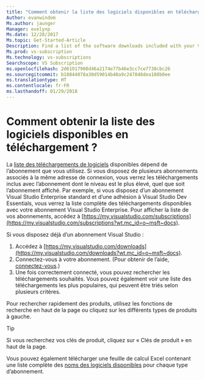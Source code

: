```yaml
---
title: "Comment obtenir la liste des logiciels disponibles en téléchargement ? | Microsoft Docs"
Author: evanwindom
Ms.author: jaunger
Manager: evelynp
Ms.date: 12/28/2017
Ms.topic: Get-Started-Article
Description: Find a list of the software downloads included with your Visual Studio subscription.
Ms.prod: vs-subscription
Ms.technology: vs-subscriptions
Searchscope: VS Subscription
ms.openlocfilehash: 2d61917908d46a2174e77b46e3cc7ce7738cbc26
ms.sourcegitcommit: b18844078a30d59014b48a9c247848dea188b0ee
ms.translationtype: HT
ms.contentlocale: fr-FR
ms.lasthandoff: 01/29/2018
---
```

# <a name="how-do-i-know-what-software-is-available-for-download"></a>Comment obtenir la liste des logiciels disponibles en téléchargement ?

La [liste des téléchargements de logiciels](http://download.microsoft.com/download/1/5/4/15454442-CF17-47B9-A65D-DF84EF88511B/Visual_Studio_by_Subscription_Level.xlsx) disponibles dépend de l’abonnement que vous utilisez.  Si vous disposez de plusieurs abonnements associés à la même adresse de connexion, vous verrez les téléchargements inclus avec l’abonnement dont le niveau est le plus élevé, quel que soit l’abonnement affiché.  Par exemple, si vous disposez d’un abonnement Visual Studio Enterprise standard et d’une adhésion à Visual Studio Dev Essentials, vous verrez la liste complète des téléchargements disponibles avec votre abonnement Visual Studio Enterprise.  Pour afficher la liste de vos abonnements, accédez à [https://my.visualstudio.com/subscriptions](https://my.visualstudio.com/subscriptions?wt.mc_id=o~msft~docs). 

Si vous disposez déjà d’un abonnement Visual Studio : 
1. Accédez à [https://my.visualstudio.com/downloads](https://my.visualstudio.com/downloads?wt.mc_id=o~msft~docs).
2. Connectez-vous à votre abonnement.  (Pour obtenir de l’aide, [connectez-vous](/visualstudio/subscriptions/signing-in).)
3. Une fois correctement connecté, vous pouvez rechercher les téléchargements souhaités.  Vous pouvez également voir une liste des téléchargements les plus populaires, qui peuvent être triés selon plusieurs critères. 

Pour rechercher rapidement des produits, utilisez les fonctions de recherche en haut de la page ou cliquez sur les différents types de produits à gauche.

> [!TIP]
> Si vous recherchez vos clés de produit, cliquez sur « Clés de produit » en haut de la page.

Vous pouvez également télécharger une feuille de calcul Excel contenant une liste complète des [noms des logiciels disponibles](http://download.microsoft.com/download/1/5/4/15454442-CF17-47B9-A65D-DF84EF88511B/Visual_Studio_by_Subscription_Level.xlsx) pour chaque type d’abonnement.  